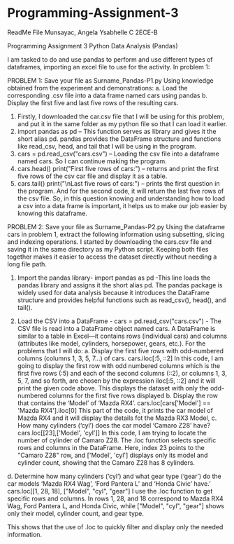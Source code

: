 # Programming-Assignment-3

ReadMe File 
Munsayac, Angela Ysabhelle C
2ECE-B

Programming Assignment 3 
Python Data Analysis (Pandas)

I am tasked to do and use pandas to perform and use different types of dataframes, importing an excel file to use for the activity.  In problem 1:

PROBLEM 1: Save your file as Surname_Pandas-P1.py
Using knowledge obtained from the experiment and demonstrations:
a. Load the corresponding .csv file into a data frame named cars using pandas
b. Display the first five and last five rows of the resulting cars.
1.	Firstly, I downloaded the car.csv file that I will be using for this problem, and put it in the same folder as my python file so that I can load it earlier. 
2.	import pandas as pd – This function serves as library  and gives it the short alias pd. pandas provides the DataFrame structure and functions like read_csv, head, and tail that I will be using in the program.
3.	cars = pd.read_csv("cars.csv") – Loading the csv file into a dataframe named cars. So I can continue making the program. 
4.	cars.head()
print("First five rows of cars:") – returns and print the first five rows of the csv car file and display it as a table.
5.	cars.tail()
print("\nLast five rows of cars:")
– prints the first question in the program. And for the second code, it will return the last five rows of the csv file. 
So, in this question knowing and understanding how to load a csv into a data frame is important, it helps us to make our job easier by knowing this dataframe. 

PROBLEM 2: Save your file as Surname_Pandas-P2.py
Using the dataframe cars in problem 1, extract the following information using subsetting, slicing and
indexing operations.
I started by downloading the cars.csv file and saving it in the same directory as my Python script. Keeping both files together makes it easier to access the dataset directly without needing a long file path.

1.	 Import the pandas library- import pandas as pd -This line loads the pandas library and assigns it the short alias pd. The pandas package is widely used for data analysis because it introduces the DataFrame structure and provides helpful functions such as read_csv(), head(), and tail().

2.	Load the CSV into a DataFrame - cars = pd.read_csv("cars.csv") - The CSV file is read into a DataFrame object named cars. A DataFrame is similar to a table in Excel—it contains rows (individual cars) and columns (attributes like model, cylinders, horsepower, gears, etc.).
For the problems that I will do:
a.	Display the first five rows with odd-numbered columns (columns 1, 3, 5, 7...) of cars.
 	cars.iloc[:5, ::2]
In this code, I am going to display the first row with odd numbered columns which is the first five rows (:5) and each of the second columns (::2), or columns 1, 3, 5, 7, and so forth, are chosen by the expression iloc[:5, ::2] and it will print the given code above. This displays the dataset with only the odd-numbered columns for the first five rows displayed
b.	Display the row that contains the ‘Model’ of ‘Mazda RX4’.
cars.loc[cars['Model'] == 'Mazda RX4'].iloc[0]
This part of the code, it prints the car model of Mazda RX4 and it will display the details fot the Mazda RX3 Model, 
c.	How many cylinders (‘cyl’) does the car model ‘Camaro Z28’ have?
cars.loc[[23],['Model', 'cyl']]
 In this code, I am trying to locate the number of cylinder of Camaro Z28. The .loc function selects specific rows and columns in the DataFrame. Here, index 23 points to the "Camaro Z28" row, and ['Model', 'cyl'] displays only its model and cylinder count, showing that the Camaro Z28 has 8 cylinders.

d.	Determine how many cylinders (‘cyl’) and what gear type (‘gear’) do the car models ‘Mazda  RX4 Wag’, ‘Ford Pantera L’ and ‘Honda Civic’ have.’
cars.loc[[1, 28, 18], ["Model", "cyl", "gear"] 
I use the .loc function to get specific rows and columns. In rows 1, 28, and 18     correspond  to  Mazda RX4 Wag, Ford Pantera L, and Honda Civic, while ["Model", "cyl", "gear"] shows only their model, cylinder count, and gear type.

This shows that the use of .loc to quickly filter and display only the needed information.

